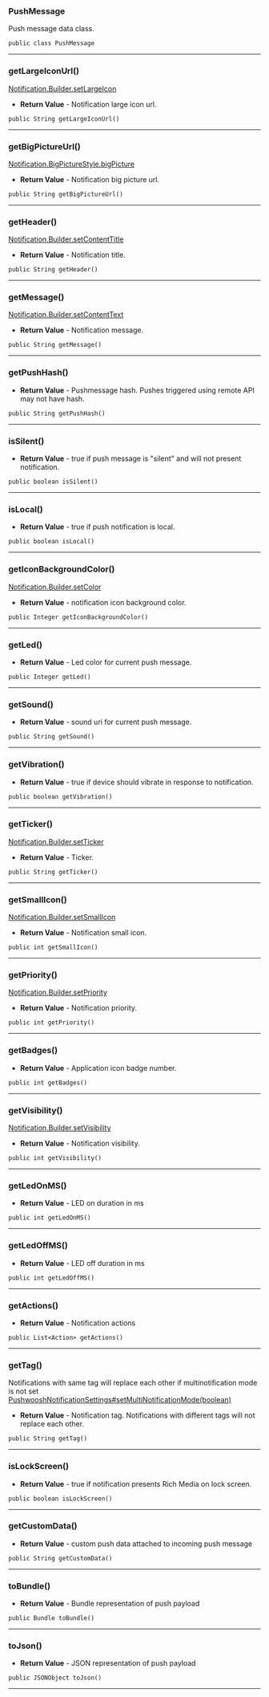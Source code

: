 ### PushMessage <a name="PushMessage"></a>
Push message data class.
```
public class PushMessage
```
---
### getLargeIconUrl() <a name="getLargeIconUrl()"></a>
 [Notification.Builder.setLargeIcon]((https://developer.android.com/reference/android/app/Notification.Builder.html#setLargeIcon(android.graphics.Bitmap)))
* **Return Value** - Notification large icon url.
```
public String getLargeIconUrl()
```
---
### getBigPictureUrl() <a name="getBigPictureUrl()"></a>
 [Notification.BigPictureStyle.bigPicture]((https://developer.android.com/reference/android/app/Notification.BigPictureStyle.html#bigPicture(android.graphics.Bitmap)))
* **Return Value** - Notification big picture url.
```
public String getBigPictureUrl()
```
---
### getHeader() <a name="getHeader()"></a>
 [Notification.Builder.setContentTitle]((https://developer.android.com/reference/android/app/Notification.Builder.html#setContentTitle(java.lang.CharSequence)))
* **Return Value** - Notification title.
```
public String getHeader()
```
---
### getMessage() <a name="getMessage()"></a>
 [Notification.Builder.setContentText](https://developer.android.com/reference/android/app/Notification.Builder.html#setContentText(java.lang.CharSequence))
* **Return Value** - Notification message.
```
public String getMessage()
```
---
### getPushHash() <a name="getPushHash()"></a>

* **Return Value** - Pushmessage hash. Pushes triggered using remote API may not have hash.
```
public String getPushHash()
```
---
### isSilent() <a name="isSilent()"></a>

* **Return Value** - true if push message is "silent" and will not present notification.
```
public boolean isSilent()
```
---
### isLocal() <a name="isLocal()"></a>

* **Return Value** - true if push notification is local.
```
public boolean isLocal()
```
---
### getIconBackgroundColor() <a name="getIconBackgroundColor()"></a>
 [Notification.Builder.setColor]((https://developer.android.com/reference/android/app/Notification.Builder.html#setColor(int)))
* **Return Value** - notification icon background color.
```
public Integer getIconBackgroundColor()
```
---
### getLed() <a name="getLed()"></a>

* **Return Value** - Led color for current push message.
```
public Integer getLed()
```
---
### getSound() <a name="getSound()"></a>

* **Return Value** - sound uri for current push message.
```
public String getSound()
```
---
### getVibration() <a name="getVibration()"></a>

* **Return Value** - true if device should vibrate in response to notification.
```
public boolean getVibration()
```
---
### getTicker() <a name="getTicker()"></a>
 [Notification.Builder.setTicker]((https://developer.android.com/reference/android/app/Notification.Builder.html#setTicker(java.lang.CharSequence)))
* **Return Value** - Ticker.
```
public String getTicker()
```
---
### getSmallIcon() <a name="getSmallIcon()"></a>
 [Notification.Builder.setSmallIcon]((https://developer.android.com/reference/android/app/Notification.Builder.html#setSmallIcon(int)))
* **Return Value** - Notification small icon.
```
public int getSmallIcon()
```
---
### getPriority() <a name="getPriority()"></a>
 [Notification.Builder.setPriority]((https://developer.android.com/reference/android/app/Notification.Builder.html#setPriority(int)))
* **Return Value** - Notification priority.
```
public int getPriority()
```
---
### getBadges() <a name="getBadges()"></a>

* **Return Value** - Application icon badge number.
```
public int getBadges()
```
---
### getVisibility() <a name="getVisibility()"></a>
 [Notification.Builder.setVisibility]((https://developer.android.com/reference/android/app/Notification.Builder.html#setVisibility(int)))
* **Return Value** - Notification visibility.
```
public int getVisibility()
```
---
### getLedOnMS() <a name="getLedOnMS()"></a>

* **Return Value** - LED on duration in ms
```
public int getLedOnMS()
```
---
### getLedOffMS() <a name="getLedOffMS()"></a>

* **Return Value** - LED off duration in ms
```
public int getLedOffMS()
```
---
### getActions() <a name="getActions()"></a>

* **Return Value** - Notification actions
```
public List<Action> getActions()
```
---
### getTag() <a name="getTag()"></a>
 Notifications with same tag will replace each other if multinotification mode is not set [PushwooshNotificationSettings#setMultiNotificationMode(boolean)](PushwooshNotificationSettings.md#setMultiNotificationMode(boolean))
* **Return Value** - Notification tag. Notifications with different tags will not replace each other.
```
public String getTag()
```
---
### isLockScreen() <a name="isLockScreen()"></a>

* **Return Value** - true if notification presents Rich Media on lock screen.
```
public boolean isLockScreen()
```
---
### getCustomData() <a name="getCustomData()"></a>

* **Return Value** - custom push data attached to incoming push message
```
public String getCustomData()
```
---
### toBundle() <a name="toBundle()"></a>

* **Return Value** - Bundle representation of push payload
```
public Bundle toBundle()
```
---
### toJson() <a name="toJson()"></a>

* **Return Value** - JSON representation of push payload
```
public JSONObject toJson()
```
---
